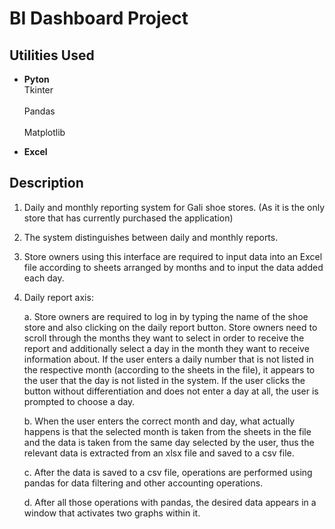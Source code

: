 <h1>BI Dashboard Project
</h1>

<h2>Utilities Used</h2>

- <b>Pyton</b>
<br>Tkinter<br>
<br>Pandas<br>
<br>Matplotlib<br>

- <b>Excel</b>


<h2>Description</h2>

1. Daily and monthly reporting system for Gali shoe stores. (As it is the only store that has currently purchased the 
   application)

2. The system distinguishes between daily and monthly reports.

3. Store owners using this interface are required to input data into an Excel file according to sheets arranged by months 
   and to input the data added each day.

4. Daily report axis:
   
    a. Store owners are required to log in by typing the name of the shoe store and also clicking on the daily report 
       button. Store owners need to scroll through the months they want to select in order to receive the report and 
       additionally select a day in the month they want to receive information about. If the user enters a daily number that 
       is not listed in the respective month (according to the sheets in the file), it appears to the user that the day is 
       not listed in the system. If the user clicks the button without differentiation and does not enter a day at all, the 
       user is prompted to choose a day.
   
    b. When the user enters the correct month and day, what actually happens is that the selected month is taken from the 
       sheets in the file and the data is taken from the same day selected by the user, thus the relevant data is extracted 
       from an xlsx file and saved to a csv file.
   
    c. After the data is saved to a csv file, operations are performed using pandas for data filtering and other accounting 
       operations.
   
    d. After all those operations with pandas, the desired data appears in a window that activates two graphs within it.

<br />
